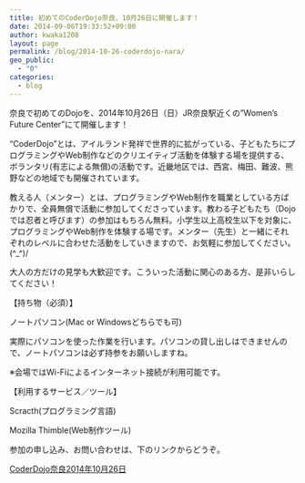 ```yaml
---
title: 初めてのCoderDojo奈良、10月26日に開催します！
date: 2014-09-06T19:33:52+09:00
author: kwaka1208
layout: page
permalink: /blog/2014-10-26-coderdojo-nara/
geo_public:
  - "0"
categories:
  - blog
---
```

奈良で初めてのDojoを、2014年10月26日（日）JR奈良駅近くの&#8221;Women&#8217;s Future Center&#8221;にて開催します！

&#8220;CoderDojo&#8221;とは、アイルランド発祥で世界的に拡がっている、子どもたちにプログラミングやWeb制作などのクリエイティブ活動を体験する場を提供する、ボランタリ(有志による無償)の活動です。近畿地区では、西宮、梅田、難波、熊野などの地域でも開催されています。

教える人（メンター）とは、プログラミングやWeb制作を職業としている方ばかりで、全員無償で活動に参加してくださっています。教わる子どもたち（Dojoでは忍者と呼びます）の参加はもちろん無料。小学生以上高校生以下を対象に、プログラミングやWeb制作を体験する場です。メンター（先生）と一緒にそれぞれのレベルに合わせた活動をしていきますので、お気軽に参加してください。 (^_^)/

大人の方だけの見学も大歓迎です。こういった活動に関心のある方、是非いらしてください！

【持ち物（必須）】
  
ノートパソコン(Mac or Windowsどちらでも可)
  
実際にパソコンを使った作業を行います。パソコンの貸し出しはできませんので、ノートパソコンは必ず持参をお願いしますね。
  
※会場ではWi-Fiによるインターネット接続が利用可能です。

【利用するサービス／ツール】
  
Scracth(プログラミング言語)
  
Mozilla Thimble(Web制作ツール)

参加の申し込み、お問い合わせは、下のリンクからどうぞ。
  
[CoderDojo奈良2014年10月26日](http://coderdojo-nara.doorkeeper.jp/events/15062)